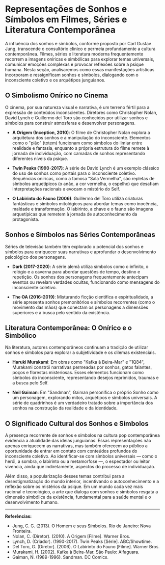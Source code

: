 
# Representações de Sonhos e Símbolos em Filmes, Séries e Literatura Contemporânea

A influência dos sonhos e símbolos, conforme proposto por Carl Gustav Jung, transcende o consultório clínico e permeia profundamente a cultura contemporânea. Filmes, séries e literatura moderna frequentemente recorrem a imagens oníricas e simbólicas para explorar temas universais, comunicar emoções complexas e provocar reflexões sobre a psique humana. Nesta seção, analisaremos como essas manifestações artísticas incorporam e ressignificam sonhos e símbolos, dialogando com o inconsciente coletivo e os arquétipos junguianos.

## O Simbolismo Onírico no Cinema

O cinema, por sua natureza visual e narrativa, é um terreno fértil para a expressão de conteúdos inconscientes. Diretores como Christopher Nolan, David Lynch e Guillermo del Toro são conhecidos por utilizar sonhos e símbolos para construir atmosferas e desenvolver personagens.

- **A Origem (Inception, 2010)**: O filme de Christopher Nolan explora a arquitetura dos sonhos e a manipulação do inconsciente. Elementos como o "pião" (totem) funcionam como símbolos do limiar entre realidade e fantasia, enquanto a própria estrutura do filme remete à jornada de individuação, com camadas de sonhos representando diferentes níveis da psique.

- **Twin Peaks (1990-2017)**: A série de David Lynch é um exemplo clássico do uso de sonhos como portais para o inconsciente coletivo. Sequências oníricas, como a famosa "Sala Vermelha", são repletas de símbolos arquetípicos (o anão, a cor vermelha, o espelho) que desafiam interpretações racionais e evocam o mistério do Self.

- **O Labirinto do Fauno (2006)**: Guillermo del Toro utiliza criaturas fantásticas e símbolos mitológicos para abordar temas como inocência, maldade e transformação. O labirinto, a chave e o fauno são imagens arquetípicas que remetem à jornada de autoconhecimento da protagonista.

## Sonhos e Símbolos nas Séries Contemporâneas

Séries de televisão também têm explorado o potencial dos sonhos e símbolos para enriquecer suas narrativas e aprofundar o desenvolvimento psicológico dos personagens.

- **Dark (2017-2020)**: A série alemã utiliza símbolos como o infinito, o relógio e a caverna para abordar questões de tempo, destino e repetição. Os sonhos dos personagens frequentemente antecipam eventos ou revelam verdades ocultas, funcionando como mensagens do inconsciente coletivo.

- **The OA (2016-2019)**: Misturando ficção científica e espiritualidade, a série apresenta sonhos premonitórios e símbolos recorrentes (como o movimento das mãos) que conectam os personagens a dimensões superiores e à busca pelo sentido da existência.

## Literatura Contemporânea: O Onírico e o Simbólico

Na literatura, autores contemporâneos continuam a tradição de utilizar sonhos e símbolos para explorar a subjetividade e os dilemas existenciais.

- **Haruki Murakami**: Em obras como "Kafka à Beira-Mar" e "1Q84", Murakami constrói narrativas permeadas por sonhos, gatos falantes, poços e florestas misteriosas. Esses elementos funcionam como símbolos do inconsciente, representando desejos reprimidos, traumas e a busca pelo Self.

- **Neil Gaiman**: Em "Sandman", Gaiman personifica o próprio Sonho como um personagem, explorando mitos, arquétipos e símbolos universais. A série de quadrinhos é um verdadeiro tratado sobre a importância dos sonhos na construção da realidade e da identidade.

## O Significado Cultural dos Sonhos e Símbolos

A presença recorrente de sonhos e símbolos na cultura pop contemporânea evidencia a atualidade das ideias junguianas. Essas representações não apenas enriquecem as narrativas, mas também oferecem ao público a oportunidade de entrar em contato com conteúdos profundos do inconsciente coletivo. Ao identificar-se com símbolos universais — como o herói, a sombra, o labirinto ou a metamorfose —, o espectador ou leitor vivencia, ainda que indiretamente, aspectos do processo de individuação.

Além disso, a popularização desses temas contribui para a desestigmatização do mundo interior, incentivando o autoconhecimento e a reflexão sobre os mistérios da psique. Em um mundo cada vez mais racional e tecnológico, a arte que dialoga com sonhos e símbolos resgata a dimensão simbólica da existência, fundamental para a saúde mental e o desenvolvimento humano.

---

**Referências:**

- Jung, C. G. (2013). O Homem e seus Símbolos. Rio de Janeiro: Nova Fronteira.
- Nolan, C. (Diretor). (2010). A Origem [Filme]. Warner Bros.
- Lynch, D. (Criador). (1990-2017). Twin Peaks [Série]. ABC/Showtime.
- Del Toro, G. (Diretor). (2006). O Labirinto do Fauno [Filme]. Warner Bros.
- Murakami, H. (2002). Kafka à Beira-Mar. São Paulo: Alfaguara.
- Gaiman, N. (1989-1996). Sandman. DC Comics.

```
